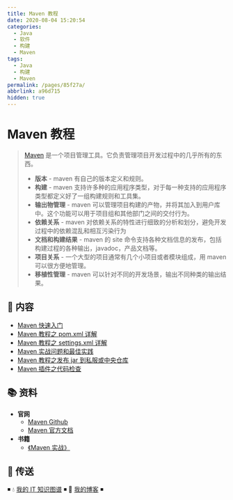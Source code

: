 ```yaml
---
title: Maven 教程
date: 2020-08-04 15:20:54
categories:
  - Java
  - 软件
  - 构建
  - Maven
tags:
  - Java
  - 构建
  - Maven
permalink: /pages/85f27a/
abbrlink: a96d715
hidden: true
---
```


# Maven 教程

> [Maven](https://github.com/apache/maven) 是一个项目管理工具。它负责管理项目开发过程中的几乎所有的东西。
>
> - **版本** - maven 有自己的版本定义和规则。
> - **构建** - maven 支持许多种的应用程序类型，对于每一种支持的应用程序类型都定义好了一组构建规则和工具集。
> - **输出物管理** - maven 可以管理项目构建的产物，并将其加入到用户库中。这个功能可以用于项目组和其他部门之间的交付行为。
> - **依赖关系** - maven 对依赖关系的特性进行细致的分析和划分，避免开发过程中的依赖混乱和相互污染行为
> - **文档和构建结果** - maven 的 site 命令支持各种文档信息的发布，包括构建过程的各种输出，javadoc，产品文档等。
> - **项目关系** - 一个大型的项目通常有几个小项目或者模块组成，用 maven 可以很方便地管理。
> - **移植性管理** - maven 可以针对不同的开发场景，输出不同种类的输出结果。

## 📖 内容

- [Maven 快速入门](01.Maven快速入门.md)
- [Maven 教程之 pom.xml 详解](02.Maven教程之pom.xml详解.md)
- [Maven 教程之 settings.xml 详解](03.Maven教程之settings.xml详解.md)
- [Maven 实战问题和最佳实践](04.Maven实战问题和最佳实践.md)
- [Maven 教程之发布 jar 到私服或中央仓库](05.Maven教程之发布jar到私服或中央仓库.md)
- [Maven 插件之代码检查](06.Maven插件之代码检查.md)

## 📚 资料

- **官网**
  - [Maven Github](https://github.com/apache/maven)
  - [Maven 官方文档](https://maven.apache.org/ref/current)
- **书籍**
  - [《Maven 实战》](https://book.douban.com/subject/5345682/)

## 🚪 传送

◾ 💧 [我的 IT 知识图谱](https://dunwu.github.io/waterdrop/) ◾ 🎯 [我的博客](https://dunwu.github.io/blog/) ◾
